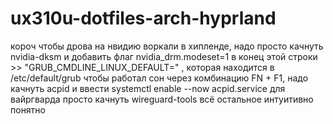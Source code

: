 # ux310u-dotfiles-arch-hyprland
короч
чтобы дрова на нвидию воркали в хипленде, надо просто качнуть nvidia-dksm и добавить флаг nvidia_drm.modeset=1 в конец этой строки >> "GRUB_CMDLINE_LINUX_DEFAULT=" , которая находится в /etc/default/grub
чтобы работал сон через комбинацию FN + F1, надо качнуть acpid и ввести systemctl enable --now acpid.service
для вайргварда просто качнуть wireguard-tools
всё остальное интуитивно понятно
